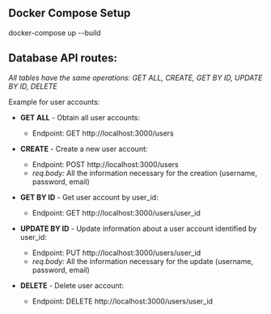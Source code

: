 ## Docker Compose Setup
docker-compose up --build

## Database API routes:

*All tables have the same operations: GET ALL, CREATE, GET BY ID, UPDATE BY ID, DELETE*

Example for user accounts:

  - **GET ALL** - Obtain all user accounts: 
      - Endpoint: GET http://localhost:3000/users 

  - **CREATE** - Create a new user account: 
      - Endpoint: POST http://localhost:3000/users 
      - *req.body:* All the information necessary for the creation (username, password, email)

  - **GET BY ID** - Get user account by user_id:
      - Endpoint: GET http://localhost:3000/users/user_id

  - **UPDATE BY ID** - Update information about a user account identified by user_id:
      - Endpoint: PUT http://localhost:3000/users/user_id 
      - *req.body:* All the information necessary for the update (username, password, email)

  - **DELETE** - Delete user account:
      - Endpoint: DELETE http://localhost:3000/users/user_id
